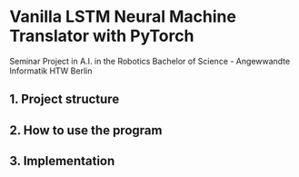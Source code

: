 # Vanilla LSTM Neural Machine Translator with PyTorch

Seminar Project in A.I. in the Robotics 
Bachelor of Science - Angewwandte Informatik HTW Berlin

## 1. Project structure
## 2. How to use the program
## 3. Implementation
